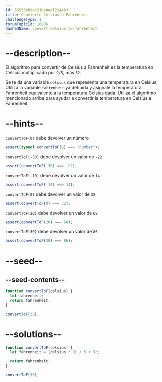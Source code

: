 ```yaml
---
id: 56533eb9ac21ba0edf2244b3
title: Convierte Celsius a Fahrenheit
challengeType: 1
forumTopicId: 16806
dashedName: convert-celsius-to-fahrenheit
---
```


# --description--

El algoritmo para convertir de Celsius a Fahrenheit es la temperatura en Celsius multiplicado por `9/5`, más `32`.

Se te da una variable `celsius` que representa una temperatura en Celsius. Utiliza la variable `fahrenheit` ya definida y asígnale la temperatura Fahrenheit equivalente a la temperatura Celsius dada. Utiliza el algoritmo mencionado arriba para ayudar a convertir la temperatura en Celsius a Fahrenheit.

# --hints--

`convertToF(0)` debe devolver un número

```js
assert(typeof convertToF(0) === "number");
```

`convertToF(-30)` debe devolver un valor de `-22`

```js
assert(convertToF(-30) === -22);
```

`convertToF(-10)` debe devolver un valor de `14`

```js
assert(convertToF(-10) === 14);
```

`convertToF(0)` debe devolver un valor de `32`

```js
assert(convertToF(0) === 32);
```

`convertToF(20)` debe devolver un valor de `68`

```js
assert(convertToF(20) === 68);
```

`convertToF(30)` debe devolver un valor de `86`

```js
assert(convertToF(30) === 86);
```

# --seed--

## --seed-contents--

```js
function convertToF(celsius) {
  let fahrenheit;
  return fahrenheit;
}

convertToF(30);
```

# --solutions--

```js
function convertToF(celsius) {
  let fahrenheit = (celsius * 9) / 5 + 32;

  return fahrenheit;
}

convertToF(30);
```
